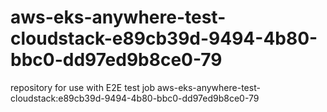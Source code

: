 # aws-eks-anywhere-test-cloudstack-e89cb39d-9494-4b80-bbc0-dd97ed9b8ce0-79
repository for use with E2E test job aws-eks-anywhere-test-cloudstack:e89cb39d-9494-4b80-bbc0-dd97ed9b8ce0-79
